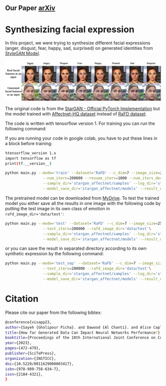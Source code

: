 ## Our Paper [arXiv](https://arxiv.org/abs/2303.15223)

# Synthesizing facial expression

In this project, we were trying to synthesize different facial expressions (anger, disgust, fear, happy, sad, surprised) on generated identities from [StyleGAN Model](https://github.com/NVlabs/stylegan2.git).

![stargan](https://github.com/sayeh1994/synthesizin_facial_expression/blob/main/images/stargan_affect_output.jpg)

The original code is from the [StarGAN - Official PyTorch Implementation](https://github.com/yunjey/stargan.git) but the model trained with [Affectnet-HQ dataset](https://www.kaggle.com/datasets/tom99763/affectnethq) instead of [RaFD dataset](http://www.socsci.ru.nl:8180/RaFD2/RaFD).

The code is written with tensorflow version 1. For training you can run the following command:

If you are running your code in google colab, you have to put these lines in a block before training:
```bash
%tensorflow_version 1.x
import tensorflow as tf
print(tf.__version__)
```

```bash
python main.py --mode='train' --dataset='RaFD' --c_dim=7 --image_size=256 \
                 --num_iters=200000 --resume_iters=1000 --num_iters_decay=100 --sample_step=1000 --model_save_step=1000 --rafd_image_dir='data/Affectnet-HQ'\
                 --sample_dir='stargan_affectnet/samples' --log_dir='stargan_affectnet/logs' \
                 --model_save_dir='stargan_affectnet/models' --result_dir='stargan_affectnet/results'
```

The pretrained model can be downloaded from [MyDrive](https://drive.google.com/drive/folders/1-3T9AKzD1CSK6UYzcg5xQXUR_Dpyj5zu?usp=sharing).
To test the trained model you either save all the results in one image with the following code by putting the test image in its own class of emotion in `rafd_image_dir='data/test'`:

```bash
python main.py --mode='test' --dataset='RaFD' --c_dim=7 --image_size=256 \
                 --test_iters=200000 --rafd_image_dir='data/test'\
                 --sample_dir='stargan_affectnet/samples' --log_dir='stargan_affectnet/logs' \
                 --model_save_dir='stargan_affectnet/models' --result_dir='stargan_affectnet/results'
```
or you can save the result in separated directory according to its own synthetic expression by the following command:

```bash
python main.py --mode='test_sep' --dataset='RaFD' --c_dim=7 --image_size=256 \
                 --test_iters=200000 --rafd_image_dir='data/test'\
                 --sample_dir='stargan_affectnet/samples' --log_dir='stargan_affectnet/logs' \
                 --model_save_dir='stargan_affectnet/models' --result_dir='stargan_affectnet/results'
```



# Citation
Please cite our paper from the following bibtex:
```bash
@conference{visapp23,
author={Sayeh {Gholipour Picha}. and Dawood {Al Chanti}. and Alice Caplier.},
title={How far Generated Data Can Impact Neural Networks Performance?},
booktitle={Proceedings of the 18th International Joint Conference on Computer Vision, Imaging and Computer Graphics Theory and Applications - Volume 5: VISAPP,},
year={2023},
pages={472-479},
publisher={SciTePress},
organization={INSTICC},
doi={10.5220/0011629000003417},
isbn={978-989-758-634-7},
issn={2184-4321},
}
```
